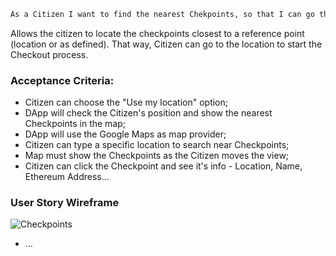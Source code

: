 ```sh
As a Citizen I want to find the nearest Chekpoints, so that I can go there to checkout/checkin a ZOPO Bag.
```
Allows the citizen to locate the checkpoints closest to a reference point (location or as defined). That way, Citizen can go to the location to start the Checkout process.

### Acceptance Criteria:
- Citizen can choose the "Use my location" option;
- DApp will check the Citizen's position and show the nearest Checkpoints in the map;
- DApp will use the Google Maps as map provider;
- Citizen can type a specific location to search near Checkpoints;
- Map must show the Checkpoints as the Citizen moves the view;
- Citizen can click the Checkpoint and see it's info - Location, Name, Ethereum Address...

### User Story Wireframe
![Checkpoints](https://)

- ...
